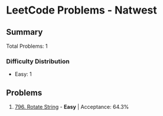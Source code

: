 # LeetCode Problems - Natwest

## Summary
Total Problems: 1

### Difficulty Distribution

- Easy: 1

## Problems

1. [796. Rotate String](https://leetcode.com/problems/rotate-string/) - **Easy** | Acceptance: 64.3%